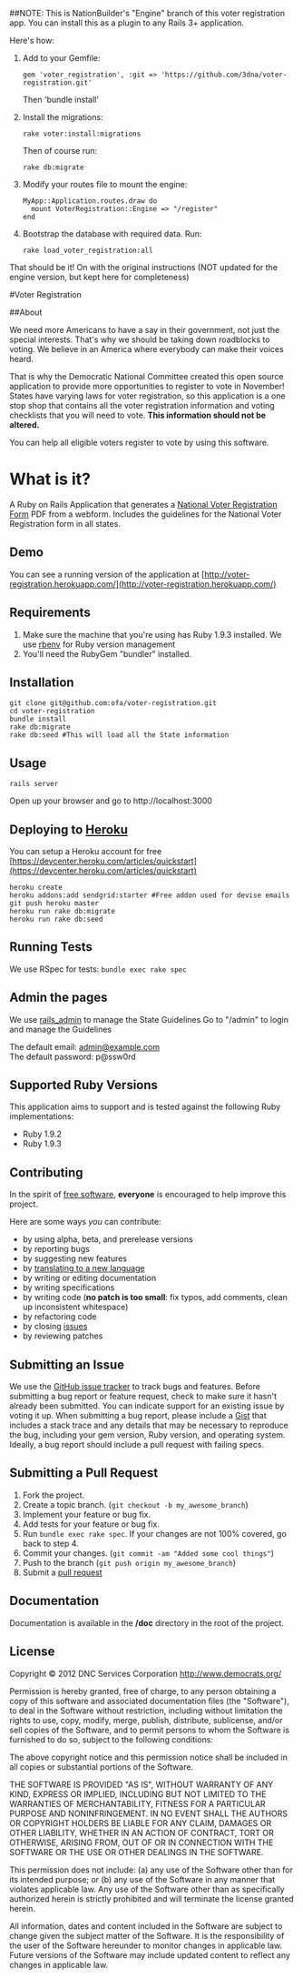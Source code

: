 ##NOTE:
This is NationBuilder's "Engine" branch of this voter registration app. You can install this as a plugin to any Rails 3+ application.

Here's how:

1.  Add to your Gemfile:

        gem 'voter_registration', :git => 'https://github.com/3dna/voter-registration.git'
    
    Then 'bundle install'

2.  Install the migrations:

        rake voter:install:migrations

    Then of course run:

        rake db:migrate

3.  Modify your routes file to mount the engine:

        MyApp::Application.routes.draw do
          mount VoterRegistration::Engine => "/register"
        end

4.  Bootstrap the database with required data. Run:

        rake load_voter_registration:all

That should be it! On with the original instructions (NOT updated for the engine version, but kept here for completeness)

#Voter Registration

##About

We need more Americans to have a say in their government, not just the special interests. That's why we should be taking down roadblocks to voting.  We believe in an America where everybody can make their voices heard.

That is why the Democratic National Committee created this open source application to provide more opportunities to register to vote in November!  States have varying laws for voter registration, so this application is a one stop shop that contains all the voter registration information and voting checklists that you will need to vote. **This information should not be altered.**

You can help all eligible voters register to vote by using this software.

# What is it?

A Ruby on Rails Application that generates a [National Voter Registration Form](http://www.eac.gov/voter_resources/register_to_vote.aspx) PDF from a webform.
Includes the guidelines for the National Voter Registration form in all states.

## Demo
You can see a running version of the application at [http://voter-registration.herokuapp.com/](http://voter-registration.herokuapp.com/)

## Requirements
1.  Make sure the machine that you're using has Ruby 1.9.3 installed.
    We use [rbenv](https://github.com/sstephenson/rbenv/) for Ruby version management
2.  You'll need the RubyGem "bundler" installed.

## Installation

    git clone git@github.com:ofa/voter-registration.git
    cd voter-registration
    bundle install
    rake db:migrate
    rake db:seed #This will load all the State information

## Usage
    rails server

Open up your browser and go to http://localhost:3000

## Deploying to [Heroku](http://www.heroku.com)
You can setup a Heroku account for free [https://devcenter.heroku.com/articles/quickstart](https://devcenter.heroku.com/articles/quickstart)

    heroku create
    heroku addons:add sendgrid:starter #Free addon used for devise emails
    git push heroku master
    heroku run rake db:migrate
    heroku run rake db:seed

## Running Tests

We use RSpec for tests: `bundle exec rake spec`

## Admin the pages
We use [rails_admin](https://www.github.com/sferik/rails_admin) to manage the State Guidelines
Go to "/admin" to login and manage the Guidelines

The default email: admin@example.com    
The default password: p@ssw0rd   

## Supported Ruby Versions
This application aims to support and is tested against the following Ruby
implementations:

* Ruby 1.9.2
* Ruby 1.9.3

## Contributing
In the spirit of [free software][free-sw], **everyone** is encouraged to help
improve this project.

[free-sw]: http://www.fsf.org/licensing/essays/free-sw.html

Here are some ways *you* can contribute:

* by using alpha, beta, and prerelease versions
* by reporting bugs
* by suggesting new features
* by [translating to a new language][locales]
* by writing or editing documentation
* by writing specifications
* by writing code (**no patch is too small**: fix typos, add comments, clean up
  inconsistent whitespace)
* by refactoring code
* by closing [issues][]
* by reviewing patches

[locales]: https://github.com/democrats/voter-registration/tree/master/config/locales
[issues]: https://github.com/democrats/voter-registration/issues

## Submitting an Issue
We use the [GitHub issue tracker][issues] to track bugs and features. Before
submitting a bug report or feature request, check to make sure it hasn't
already been submitted. You can indicate support for an existing issue by
voting it up. When submitting a bug report, please include a [Gist][] that
includes a stack trace and any details that may be necessary to reproduce the
bug, including your gem version, Ruby version, and operating system. Ideally, a
bug report should include a pull request with failing specs.

[gist]: https://gist.github.com/

## Submitting a Pull Request
1. Fork the project.
2. Create a topic branch. (`git checkout -b my_awesome_branch`)
3. Implement your feature or bug fix.
4. Add tests for your feature or bug fix.
5. Run `bundle exec rake spec`. If your changes are not 100% covered, go back
   to step 4.
6. Commit your changes. (`git commit -am "Added some cool things"`)
7. Push to the branch (`git push origin my_awesome_branch`)
8. Submit a [pull request](https://help.github.com/articles/using-pull-requests/)

## Documentation

Documentation is available in the **/doc** directory in the root of the project.

## License

Copyright © 2012 DNC Services Corporation
http://www.democrats.org/

Permission is hereby granted, free of charge, to any person obtaining a copy of this software and associated documentation files (the "Software"), to deal in the Software without restriction, including without limitation the rights to use, copy, modify, merge, publish, distribute, sublicense, and/or sell copies of the Software, and to permit persons to whom the Software is furnished to do so, subject to the following conditions:

The above copyright notice and this permission notice shall be included in all copies or substantial portions of the Software.

THE SOFTWARE IS PROVIDED "AS IS", WITHOUT WARRANTY OF ANY KIND, EXPRESS OR IMPLIED, INCLUDING BUT NOT LIMITED TO THE WARRANTIES OF MERCHANTABILITY, FITNESS FOR A PARTICULAR PURPOSE AND NONINFRINGEMENT. IN NO EVENT SHALL THE AUTHORS OR COPYRIGHT HOLDERS BE LIABLE FOR ANY CLAIM, DAMAGES OR OTHER LIABILITY, WHETHER IN AN ACTION OF CONTRACT, TORT OR OTHERWISE, ARISING FROM, OUT OF OR IN CONNECTION WITH THE SOFTWARE OR THE USE OR OTHER DEALINGS IN THE SOFTWARE.

This permission does not include: (a) any use of the Software other than for its intended purpose; or (b) any use of the Software in any manner that violates applicable law.  Any use of the Software other than as specifically authorized herein is strictly prohibited and will terminate the license granted herein.

All information, dates and content included in the Software are subject to change given the subject matter of the Software.  It is the responsibility of the user of the Software hereunder to monitor changes in applicable law.  Future versions of the Software may include updated content to reflect any changes in applicable law.

